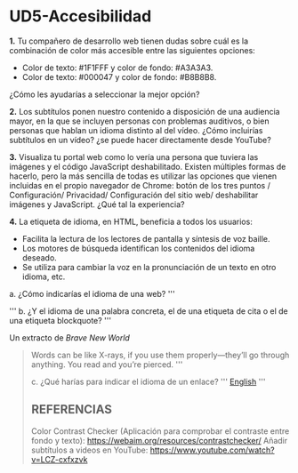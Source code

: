 # UD5-Accesibilidad

**1.** Tu compañero de desarrollo web tienen dudas sobre cuál es la combinación de color más accesible entre las siguientes opciones:

- Color de texto: #1F1FFF y color de fondo: #A3A3A3.
- Color de texto: #000047 y color de fondo: #B8B8B8.

¿Cómo les ayudarías a seleccionar la mejor opción?

**2.** Los subtítulos ponen nuestro contenido a disposición de una audiencia mayor, en la que se incluyen personas con problemas auditivos, o bien personas que hablan un idioma distinto al del vídeo. ¿Cómo incluirías subtítulos en un vídeo? ¿se puede hacer directamente desde YouTube?

**3.** Visualiza tu portal web como lo vería una persona que tuviera las imágenes y el código JavaScript deshabilitado. Existen múltiples formas de hacerlo, pero la más sencilla de todas es utilizar las opciones que vienen incluidas en el propio navegador de Chrome: botón de los tres puntos / Configuración/ Privacidad/ Configuración del sitio web/ deshabilitar imágenes y JavaScript. ¿Qué tal la experiencia?

**4.** La etiqueta de idioma, en HTML, beneficia a todos los usuarios:
- Facilita la lectura de los lectores de pantalla y síntesis de voz baille.
- Los motores de búsqueda identifican los contenidos del idioma deseado.
- Se utiliza para cambiar la voz en la pronunciación de un texto en otro idioma, etc.

a. ¿Cómo indicarías el idioma de una web?
'''
<html>
'''
b. ¿Y el idioma de una palabra concreta, el de una etiqueta de cita o el de una etiqueta blockquote?
'''
<p>Un extracto de <cite lang="en">Brave New World</cite></p>
<blockquote lang="en">Words can be like X-rays, if you use them properly—they’ll go through anything. You read and you’re pierced.</bloquote>
'''
  
c. ¿Qué harías para indicar el idioma de un enlace?
'''
<a href="eniun.com/en/" title="English translation">English</a>
'''

## REFERENCIAS
Color Contrast Checker (Aplicación para comprobar el contraste entre fondo y texto): https://webaim.org/resources/contrastchecker/
Añadir subtítulos a videos en YouTube: https://www.youtube.com/watch?v=LCZ-cxfxzvk
